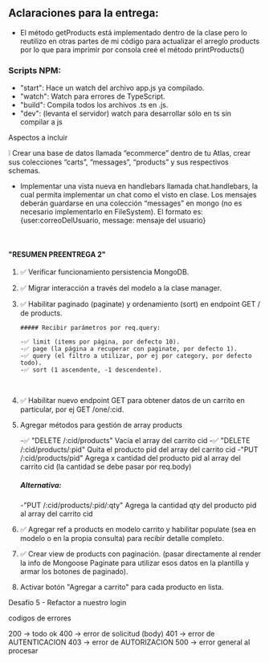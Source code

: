 ## Aclaraciones para la entrega:

- El método getProducts está implementado dentro de la clase pero lo reutilizo en otras partes de mi código para actualizar el arreglo products por lo que para imprimir por consola creé el método printProducts()

### Scripts NPM:

- "start": Hace un watch del archivo app.js ya compilado.
- "watch": Watch para errores de TypeScript.
- "build": Compila todos los archivos .ts en .js.
- "dev": (levanta el servidor) watch para desarrollar sólo en ts sin compilar a js

Aspectos a incluir

❕ Crear una base de datos llamada “ecommerce” dentro de tu Atlas, crear sus colecciones “carts”, “messages”, “products” y sus respectivos schemas.

- Implementar una vista nueva en handlebars llamada chat.handlebars, la cual permita implementar un chat como el visto en clase. Los mensajes deberán guardarse en una colección “messages” en mongo (no es necesario implementarlo en FileSystem). El formato es: {user:correoDelUsuario, message: mensaje del usuario}

<br>

#### "RESUMEN PREENTREGA 2"

1.  ✅ Verificar funcionamiento persistencia MongoDB.
    <br>
2.  ✅ Migrar interacción a través del modelo a la clase manager.
    <br>
3.  ✅ Habilitar paginado (paginate) y ordenamiento (sort) en endpoint GET / de products.

        ##### Recibir parámetros por req.query:

        -✅ limit (items por página, por defecto 10).
        -✅ page (la página a recuperar con paginate, por defecto 1).
        -✅ query (el filtro a utilizar, por ej por category, por defecto todo).
        -✅ sort (1 ascendente, -1 descendente).

    <br>

4.  ✅ Habilitar nuevo endpoint GET para obtener datos de un carrito en particular, por ej GET /one/:cid.
    <br>
5.  Agregar métodos para gestión de array products

    -✅ "DELETE /:cid/products" Vacía el array del carrito cid
    -✅ "DELETE /:cid/products/:pid" Quita el producto pid del array del carrito cid
    -"PUT /:cid/products/pid" Agrega x cantidad del producto pid al array del carrito cid (la cantidad se debe pasar por req.body)

    ##### Alternativa:

    -"PUT /:cid/products/:pid/:qty" Agrega la cantidad qty del producto pid al array del carrito cid
    <br>

6.  ✅ Agregar ref a products en modelo carrito y habilitar populate (sea en modelo o en la propia consulta) para recibir detalle completo.
    <br>
7.  ✅ Crear view de products con paginación. (pasar directamente al render la info de Mongoose Paginate para utilizar esos datos en la plantilla y armar los botones de paginado).
    <br>
8.  Activar botón "Agregar a carrito" para cada producto en lista.



Desafío 5 - Refactor a nuestro login

codigos de errores

200 -> todo ok
400 -> error de solicitud (body)
401 -> error de AUTENTICACION
403 -> error de AUTORIZACION
500 -> error general al procesar
